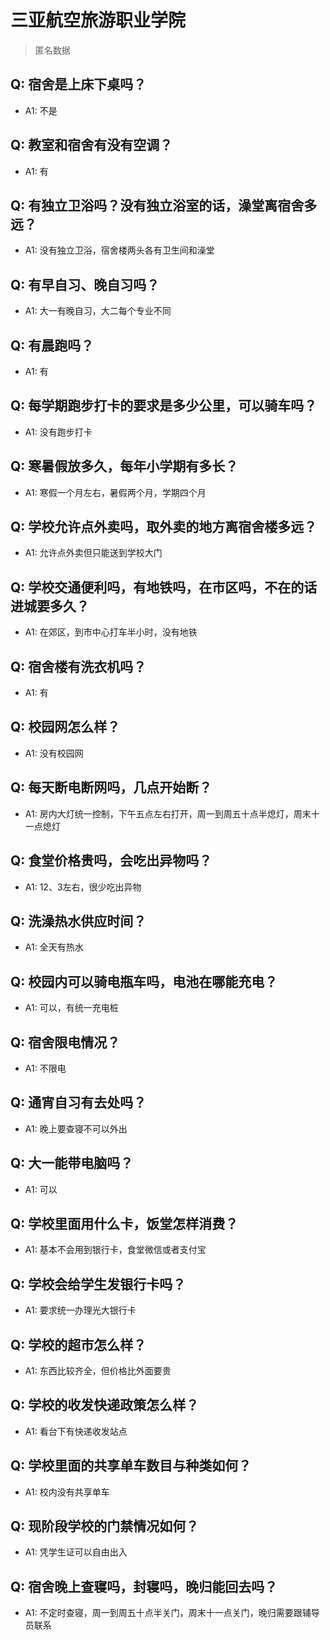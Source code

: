 # 三亚航空旅游职业学院
> 匿名数据
## Q: 宿舍是上床下桌吗？
- A1: 不是
## Q: 教室和宿舍有没有空调？
- A1: 有
## Q: 有独立卫浴吗？没有独立浴室的话，澡堂离宿舍多远？
- A1: 没有独立卫浴，宿舍楼两头各有卫生间和澡堂
## Q: 有早自习、晚自习吗？
- A1: 大一有晚自习，大二每个专业不同
## Q: 有晨跑吗？
- A1: 有
## Q: 每学期跑步打卡的要求是多少公里，可以骑车吗？
- A1: 没有跑步打卡
## Q: 寒暑假放多久，每年小学期有多长？
- A1: 寒假一个月左右，暑假两个月，学期四个月
## Q: 学校允许点外卖吗，取外卖的地方离宿舍楼多远？
- A1: 允许点外卖但只能送到学校大门
## Q: 学校交通便利吗，有地铁吗，在市区吗，不在的话进城要多久？
- A1: 在郊区，到市中心打车半小时，没有地铁
## Q: 宿舍楼有洗衣机吗？
- A1: 有
## Q: 校园网怎么样？
- A1: 没有校园网
## Q: 每天断电断网吗，几点开始断？
- A1: 房内大灯统一控制，下午五点左右打开，周一到周五十点半熄灯，周末十一点熄灯
## Q: 食堂价格贵吗，会吃出异物吗？
- A1: 12、3左右，很少吃出异物
## Q: 洗澡热水供应时间？
- A1: 全天有热水
## Q: 校园内可以骑电瓶车吗，电池在哪能充电？
- A1: 可以，有统一充电桩
## Q: 宿舍限电情况？
- A1: 不限电
## Q: 通宵自习有去处吗？
- A1: 晚上要查寝不可以外出
## Q: 大一能带电脑吗？
- A1: 可以
## Q: 学校里面用什么卡，饭堂怎样消费？
- A1: 基本不会用到银行卡，食堂微信或者支付宝
## Q: 学校会给学生发银行卡吗？
- A1: 要求统一办理光大银行卡
## Q: 学校的超市怎么样？
- A1: 东西比较齐全，但价格比外面要贵
## Q: 学校的收发快递政策怎么样？
- A1: 看台下有快递收发站点
## Q: 学校里面的共享单车数目与种类如何？
- A1: 校内没有共享单车
## Q: 现阶段学校的门禁情况如何？
- A1: 凭学生证可以自由出入
## Q: 宿舍晚上查寝吗，封寝吗，晚归能回去吗？
- A1: 不定时查寝，周一到周五十点半关门，周末十一点关门，晚归需要跟辅导员联系